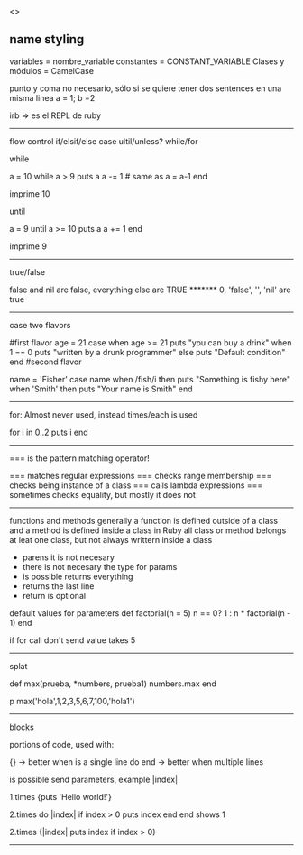  <<TableOfContents>>
 
 ## name styling

variables =  nombre_variable
constantes = CONSTANT_VARIABLE
Clases y módulos = CamelCase

punto y coma no necesario, sólo si se quiere tener dos sentences en una misma linea
 a = 1; b =2

irb => es el REPL de ruby

*************************************
flow control
if/elsif/else
case
ultil/unless?
while/for

while

a = 10
while a > 9
	puts a
	a -= 1 # same as a = a-1
end

imprime 10

until

a = 9
until a >= 10
	puts a
	a += 1
end

imprime 9
*********************************************
true/false

false and nil are false, everything else are TRUE ******* 0, 'false', '', 'nil' are true
***************************************
case
two flavors

#first flavor
age = 21
case
	when age >= 21
		puts "you can buy a drink"
	when 1 == 0
		puts "written by a drunk programmer"
	else
		puts "Default condition"
end
#second flavor

name  = 'Fisher'
case name
	when /fish/i then puts "Something is fishy here"
	when 'Smith' then puts "Your name is Smith"
end

********************************
for: Almost never used, instead times/each is used

for i in 0..2
	puts i
end
*******************************************************
=== is the pattern matching operator!

=== matches regular expressions
=== checks range membership
=== checks being instance of a class
=== calls lambda expressions
=== sometimes checks equality, but mostly it does not
*********************************************************
functions and methods
generally a function is defined outside of a class and a method is defined inside a class
in Ruby all class or method belongs at leat one class, but not always writtern inside a class
 * parens it is not necesary
 * there is not necesary the type for params
 * is possible returns everything
 * returns the last line
 * return is optional

default values for parameters
def factorial(n = 5)
	n == 0? 1 : n * factorial(n - 1)
end

if for call don´t send value takes 5
**************************************************
splat

def max(prueba, *numbers, prueba1)
        numbers.max
end

 p max('hola',1,2,3,5,6,7,100,'hola1')
***************************************************
blocks

portions of code, used with:

{}  -> better when is a single line
do end  -> better when multiple lines

is possible send parameters, example |index|

1.times {puts 'Hello world!'}

2.times do |index| 
	if index > 0
		puts index
	end
end
shows 1

2.times {|index| puts index if index > 0}
****************************************************
